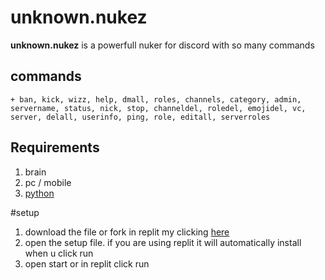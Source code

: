 # unknown.nukez
**unknown.nukez** is a powerfull nuker for discord with so many commands

## commands
```node 
+ ban, kick, wizz, help, dmall, roles, channels, category, admin, servername, status, nick, stop, channeldel, roledel, emojidel, vc, server, delall, userinfo, ping, role, editall, serverroles
```
## Requirements 

1. brain
2. pc / mobile
3. [python](https://www.python.org/downloads/)

#setup 

1. download the file or fork in replit my clicking [here]()
2. open the setup file. if you are using replit it will automatically install when u click run
3. open start or in replit click run
